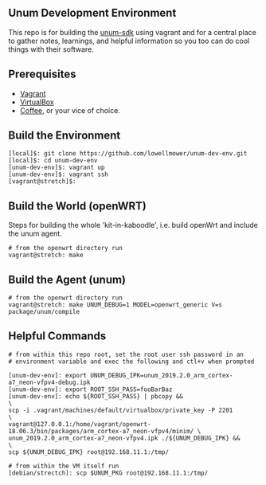 ## Unum Development Environment
This repo is for building the [unum-sdk]() using vagrant and for a central
place to gather notes, learnings, and helpful information so you too can do
cool things with their software.

## Prerequisites
- [Vagrant]()
- [VirtualBox]()
- [Coffee](), or your vice of choice.

## Build the Environment
```
[local]$: git clone https://github.com/lowellmower/unum-dev-env.git
[local]$: cd unum-dev-env
[unum-dev-env]$: vagrant up
[unum-dev-env]$: vagrant ssh
[vagrant@stretch]$:
```

## Build the World (openWRT)
Steps for building the whole 'kit-in-kaboodle', i.e. build openWrt and include
the unum agent.
```
# from the openwrt directory run
vagrant@stretch: make
```

## Build the Agent (unum)
```
# from the openwrt directory run
vagrant@stretch: make UNUM_DEBUG=1 MODEL=openwrt_generic V=s package/unum/compile
```

## Helpful Commands
```
# from within this repo root, set the root user ssh password in an
# environment variable and exec the following and ctl+v when prompted

[unum-dev-env]: export UNUM_DEBUG_IPK=unum_2019.2.0_arm_cortex-a7_neon-vfpv4-debug.ipk
[unum-dev-env]: export ROOT_SSH_PASS=fooBarBaz
[unum-dev-env]: echo ${ROOT_SSH_PASS} | pbcopy &&                                            \
scp -i .vagrant/machines/default/virtualbox/private_key -P 2201                              \
vagrant@127.0.0.1:/home/vagrant/openwrt-18.06.3/bin/packages/arm_cortex-a7_neon-vfpv4/minim/ \
unum_2019.2.0_arm_cortex-a7_neon-vfpv4.ipk ./${UNUM_DEBUG_IPK} &&                            \
scp ${UNUM_DEBUG_IPK} root@192.168.11.1:/tmp/

# from within the VM itself run
[debian/strectch]: scp $UNUM_PKG root@192.168.11.1:/tmp/
```
